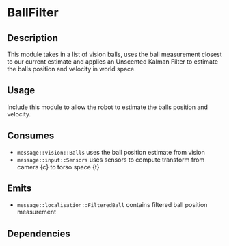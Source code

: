 # BallFilter

## Description

This module takes in a list of vision balls, uses the ball measurement closest to our current estimate and applies an
Unscented Kalman Filter to estimate the balls position and velocity in world space.

## Usage

Include this module to allow the robot to estimate the balls position and velocity.

## Consumes

- `message::vision::Balls` uses the ball position estimate from vision
- `message::input::Sensors` uses sensors to compute transform from camera {c} to torso space {t}

## Emits

- `message::localisation::FilteredBall` contains filtered ball position measurement

## Dependencies
